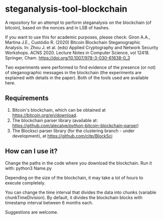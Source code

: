 # steganalysis-tool-blockchain
A repository for an attempt to perform steganalysis on the blockchain (of bitcoin), based on the nonces and in LSB of hashes.

If you want to use this for academic purposes, please check: Giron A.A., Martina J.E., Custódio R. (2020) Bitcoin Blockchain Steganographic Analysis. In: Zhou J. et al. (eds) Applied Cryptography and Network Security Workshops. ACNS 2020. Lecture Notes in Computer Science, vol 12418. Springer, Cham. https://doi.org/10.1007/978-3-030-61638-0_3 

Two experiments were performed to find evidence of the presence (or not) of steganographic messages in the blockchain (the experiments are explained with details in the paper). Both of the tools used are available here.

## Requirements
1. Bitcoin's blockchain, which can be obtained at https://bitcoin.org/en/download. 
2. The blockchain parser library (available at: https://github.com/alecalve/python-bitcoin-blockchain-parser)
3. The Blocksci parser library (for the clustering branch - under development), at https://github.com/citp/BlockSci

## How can I use it?
Change the paths in the code where you download the blockchain. Run it with: python3 Name.py

Depending on the size of the blockchain, it may take a lot of hours to execute completely.

You can change the time interval that divides the data into chunks (variable chunkTimeDivision). By default, it divides the blockchain blocks with timestamp interval between 6 months each.

Suggestions are welcome.

